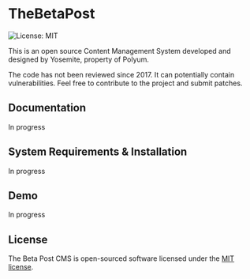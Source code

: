 # TheBetaPost

![License: MIT](https://img.shields.io/badge/License-MIT-green.svg)

This is an open source Content Management System developed and designed by Yosemite, property of Polyum.

The code has not been reviewed since 2017. It can potentially contain vulnerabilities. Feel free to contribute to the project and submit patches.


## Documentation

In progress


## System Requirements & Installation

In progress


## Demo

In progress


## License

The Beta Post CMS is open-sourced software licensed under the [MIT license](http://opensource.org/licenses/MIT).


